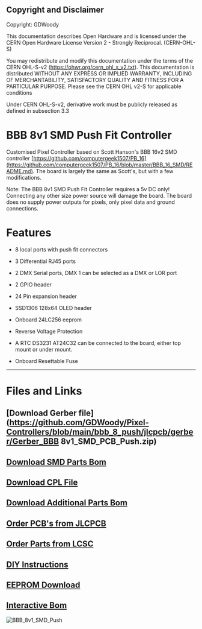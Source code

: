 ## Copyright and Disclaimer
Copyright: GDWoody

This documentation describes Open Hardware and is licensed under the CERN Open Hardware License Version 2 - Strongly Reciprocal. (CERN-OHL-S)

You may redistribute and modify this documentation under the terms of the CERN OHL-S-v2 (https://ohwr.org/cern_ohl_s_v2.txt). This documentation is distributed WITHOUT ANY EXPRESS OR IMPLIED WARRANTY, INCLUDING OF MERCHANTABILITY, SATISFACTORY QUALITY AND FITNESS FOR A PARTICULAR PURPOSE. Please see the CERN OHL v2-S for applicable conditions

Under CERN OHL-S-v2, derivative work must be publicly released as defined in subsection 3.3

# BBB 8v1 SMD Push Fit Controller

Customised Pixel Controller based on Scott Hanson's BBB 16v2 SMD controller [https://github.com/computergeek1507/PB_16](https://github.com/computergeek1507/PB_16/blob/master/BBB_16_SMD/README.md). The board is largely the same as Scott's, but with a few modifications.

Note: The BBB 8v1 SMD Push Fit Controller requires a 5v DC only! Connecting any other size power source will damage the board. The board does no supply power outputs for pixels, only pixel data and ground connections.


# Features

* 8 local ports with push fit connectors

* 3 Differential RJ45 ports

* 2 DMX Serial ports, DMX 1 can be selected as a DMX or LOR port

* 2 GPIO header

* 24 Pin expansion header

* SSD1306 128x64 OLED header

* Onboard 24LC256 eeprom

* Reverse Voltage Protection

* A RTC DS3231 AT24C32 can be connected to the board, either top mount or under mount.

* Onboard Resettable Fuse

---
# Files and Links

## [**Download Gerber file**](https://github.com/GDWoody/Pixel-Controllers/blob/main/bbb_8_push/jlcpcb/gerber/Gerber_BBB 8v1_SMD_PCB_Push.zip)


## [**Download SMD Parts Bom**](https://github.com/GDWoody/Pixel-Controllers/blob/main/bbb_8_push/jlcpcb/assembly/BOM_BBB_8v1_SMD_Push.xlsx)


## [**Download CPL File**](https://github.com/GDWoody/Pixel-Controllers/blob/main/bbb_8_push/jlcpcb/assembly/CPL_BBB_8v1_SMD_PCB_Push.xlsx)


## [**Download Additional Parts Bom**](https://github.com/GDWoody/Pixel-Controllers/blob/main/bbb_8_push/lcsc/BOM_BBB_8v1_SMD_Push_other_parts.xlsx)


## [**Order PCB's from JLCPCB**](jlcpcb/)


## [**Order Parts from LCSC**](jlcpcb/)


## [**DIY Instructions**](https://github.com/GDWoody/Pixel-Controllers/blob/main/bbb_8_push/BBB_8P_Push_DIY.md)


## [**EEPROM Download**](https://github.com/GDWoody/Pixel-Controllers/blob/main/eeprom/BBB16v2-221118135219-eeprom.bin)


## [**Interactive Bom**](https://gdwoody.github.io/bbb_8_push/BOM_BBB_8_Push_ibom.html)


![BBB_8v1_SMD_Push](https://github.com/GDWoody/Pixel-Controllers/blob/main/image/BBB_8v1_SMD_Push.png)


 
